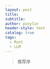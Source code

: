 ```yaml
---
layout: post
title: 
subtitle: 
author: pinylin
header-style: text
catalog: true
tags:
  - Rust
  - LLM
---
```


> 推荐序


